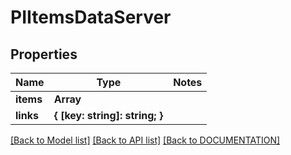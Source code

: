 # PIItemsDataServer

## Properties
Name | Type | Notes
------------ | ------------- | -------------
**items** | **Array<PIDataServer>**
**links** | **{ [key: string]: string; }**

[[Back to Model list]](../../DOCUMENTATION.md#documentation-for-models) [[Back to API list]](../../DOCUMENTATION.md#documentation-for-api-endpoints) [[Back to DOCUMENTATION]](../../DOCUMENTATION.md)
